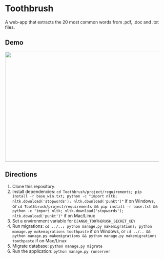 # Toothbrush

A web-app that extracts the 20 most common words from .pdf, .doc and .txt files.

## Demo

<img src="https://github.com/marcelovicentegc/Toothbrush/blob/master/Toothbrush.gif" width="640" height="360" />

## Directions

1. Clone this repository:
2. Install dependencies: `cd Toothbrush/project/requirements; pip install -r base_win.txt; python -c "import nltk; nltk.download('stopwords'); nltk.download('punkt')"` if on Windows, or `cd Toothbrush/project/requirements && pip install -r base.txt && python -c "import nltk; nltk.download('stopwords'); nltk.download('punkt')"` if on Mac/Linux
3. Set a environment variable for `DJANGO_TOOTHBRUSH_SECRET_KEY`
4. Run migrations: `cd ../..; python manage.py makemigrations; python manage.py makemigrations toothpaste` if on Windows, or `cd ../.. && python manage.py makemigrations && python manage.py makemigrations toothpaste` if on Mac/Linux
5. Migrate database: `python manage.py migrate`
6. Run the application: `python manage.py runserver`
